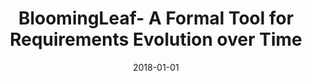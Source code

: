 ---
title: "BloomingLeaf- A Formal Tool for Requirements Evolution over Time"
collection: publications
permalink: /publication/2018-01-01-BloomingLeaf-A-Formal-Tool-for-Requirements-Evolution-over-Time
date: 2018-01-01
venue: 'In the Proceedings of the IEEE 26th International Requirements Engineering Conference RE- Posters &amp; Tool Demos'
citation: ' Alicia Grubb,  Marsha Chechik, &quot;BloomingLeaf- A Formal Tool for Requirements Evolution over Time.&quot; In the Proceedings of the IEEE 26th International Requirements Engineering Conference RE- Posters &amp;amp; Tool Demos, 2018.'
---